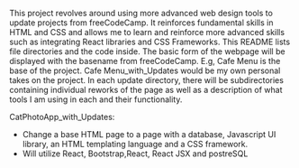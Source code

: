 This project revolves around using more advanced web design tools to update projects from freeCodeCamp. It reinforces fundamental skills in HTML and CSS and allows me to learn and reinforce more advanced skills such as integrating React libraries and CSS Frameworks.
This README lists file directories and the code inside. The basic form of the webpage will be displayed with the basename from freeCodeCamp. E.g, Cafe Menu is the base of the project. Cafe Menu_with_Updates would be my own personal takes on the project. 
In each update directory, there will be subdirectories containing individual reworks of the page as well as a description of what tools I am using in each and their functionality.

CatPhotoApp_with_Updates:
  - Change a base HTML page to a page with a database, Javascript UI library, an HTML templating language and a CSS framework.
  - Will utilize React, Bootstrap,React, React JSX and postreSQL
